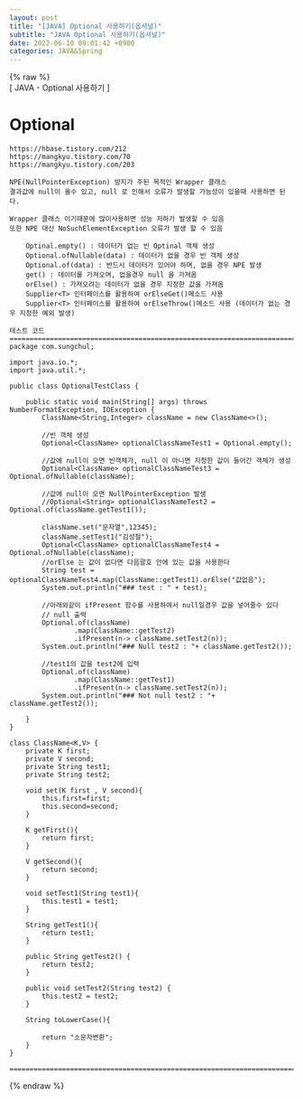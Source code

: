 ```yaml
---  
layout: post  
title: "[JAVA] Optional 사용하기(옵셔널)"  
subtitle: "JAVA Optional 사용하기(옵셔널)"  
date: 2022-06-10 09:01:42 +0900  
categories: JAVA&Spring  
---  
```

{% raw %}  
[ JAVA - Optional 사용하기 ]  
  
# Optional  
	https://hbase.tistory.com/212  
	https://mangkyu.tistory.com/70  
	https://mangkyu.tistory.com/203  
  
	NPE(NullPointerException) 방지가 주된 목적인 Wrapper 클래스  
	결과값에 null이 올수 있고, null 로 인해서 오류가 발생할 가능성이 있을때 사용하면 된다.  
  
	Wrapper 클래스 이기때문에 많이사용하면 성능 저하가 발생할 수 있음  
	또한 NPE 대신 NoSuchElementException 오류가 발생 할 수 있음  
  
		Optinal.empty() : 데이터가 없는 빈 Optinal 객체 생성  
		Optional.ofNullable(data) : 데이터가 없을 경우 빈 객체 생성  
		Optional.of(data) : 반드시 데이터가 있어야 하며, 없을 경우 NPE 발생  
		get() : 데이터를 가져오며, 없을경우 null 을 가져옴  
		orElse() : 가져오려는 데이터가 없을 경우 지정한 값을 가져옴  
		Supplier<T> 인터페이스를 활용하여 orElseGet()메소드 사용  
		Supplier<T> 인터페이스를 활용하여 orElseThrow()메소드 사용 (데이터가 없는 경우 지정한 예외 발생)  
  
	테스트 코드  
	=================================================================================================================  
	package com.sungchul;  
  
	import java.io.*;  
	import java.util.*;  
  
	public class OptionalTestClass {  
  
		public static void main(String[] args) throws NumberFormatException, IOException {  
			ClassName<String,Integer> className = new ClassName<>();  
  
			//빈 객체 생성  
			Optional<ClassName> optionalClassNameTest1 = Optional.empty();  
  
			//값에 null이 오면 빈객체가, null 이 아니면 지정한 값이 들어간 객체가 생성  
			Optional<ClassName> optionalClassNameTest3 = Optional.ofNullable(className);  
  
			//값에 null이 오면 NullPointerException 발생  
			//Optional<String> optionalClassNameTest2 = Optional.of(className.getTest1());  
  
			className.set("문자열",12345);  
			className.setTest1("김성철");  
			Optional<ClassName> optionalClassNameTest4 = Optional.ofNullable(className);  
			//orElse 는 값이 없다면 다음괄호 안에 있는 값을 사용한다  
			String test = optionalClassNameTest4.map(ClassName::getTest1).orElse("값없음");  
			System.out.println("### test : " + test);  
  
			//아래와같이 ifPresent 함수를 사용하여서 null일경우 값을 넣어줄수 있다  
			// null 출력  
			Optional.of(className)  
					.map(ClassName::getTest2)  
					.ifPresent(n-> className.setTest2(n));  
			System.out.println("### Null test2 : "+ className.getTest2());  
  
			//test1의 값을 test2에 입력  
			Optional.of(className)  
					.map(ClassName::getTest1)  
					.ifPresent(n-> className.setTest2(n));  
			System.out.println("### Not null test2 : "+ className.getTest2());  
  
		}  
	}  
  
	class ClassName<K,V> {  
		private K first;  
		private V second;  
		private String test1;  
		private String test2;  
  
		void set(K first , V second){  
			this.first=first;  
			this.second=second;  
		}  
  
		K getFirst(){  
			return first;  
		}  
  
		V getSecond(){  
			return second;  
		}  
  
		void setTest1(String test1){  
			this.test1 = test1;  
		}  
  
		String getTest1(){  
			return test1;  
		}  
  
		public String getTest2() {  
			return test2;  
		}  
  
		public void setTest2(String test2) {  
			this.test2 = test2;  
		}  
  
		String toLowerCase(){  
  
			return "소문자변환";  
		}  
	}  
  
	=================================================================================================================  
{% endraw %}